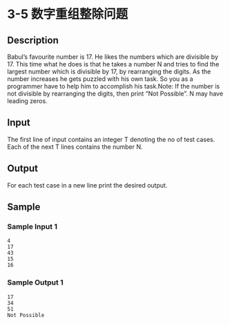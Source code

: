 # 3-5 数字重组整除问题

## Description

Babul’s favourite number is 17. He likes the numbers which are divisible by 17. This time what he does is that he takes a number N and tries to find the largest number which is divisible by 17, by rearranging the digits. As the number increases he gets puzzled with his own task. So you as a programmer have to help him to accomplish his task.Note: If the number is not divisible by rearranging the digits, then print “Not Possible”. N may have leading zeros.

## Input

The first line of input contains an integer T denoting the no of test cases. Each of the next T lines contains the number N.

## Output

For each test case in a new line print the desired output.

## Sample

### Sample Input 1

~~~
4
17
43
15
16
~~~

### Sample Output 1

~~~
17
34
51
Not Possible
~~~
